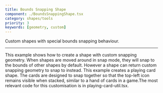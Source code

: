 ```yaml
---
title: Bounds Snapping Shape
component: ./BoundsSnappingShape.tsx
category: shapes/tools
priority: 3
keywords: [geometry, custom]
---
```


Custom shapes with special bounds snapping behaviour.

---

This example shows how to create a shape with custom snapping geometry. When shapes are moved around in snap mode, they will snap to the bounds of other shapes by default. However a shape can return custom snapping geometry to snap to instead. This example creates a playing card shape. The cards are designed to snap together so that the top-left icon remains visible when stacked, similar to a hand of cards in a game.The most relevant code for this customisation is in playing-card-util.tsx.
